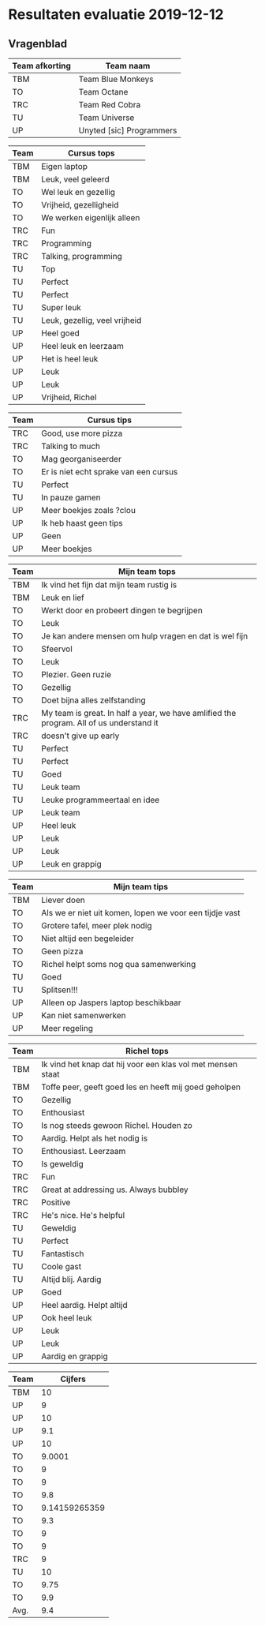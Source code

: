 # Resultaten evaluatie 2019-12-12 

## Vragenblad

Team afkorting|Team naam
--------------|------------------
TBM           |Team Blue Monkeys
TO            |Team Octane
TRC           |Team Red Cobra
TU            |Team Universe
UP            |Unyted [sic] Programmers

Team|Cursus tops
----|-----------------------------
TBM |Eigen laptop
TBM |Leuk, veel geleerd
TO  |Wel leuk en gezellig 
TO  |Vrijheid, gezelligheid
TO  |We werken eigenlijk alleen
TRC |Fun
TRC |Programming
TRC |Talking, programming
TU  |Top
TU  |Perfect
TU  |Perfect
TU  |Super leuk
TU  |Leuk, gezellig, veel vrijheid
UP  |Heel goed
UP  |Heel leuk en leerzaam
UP  |Het is heel leuk
UP  |Leuk
UP  |Leuk
UP  |Vrijheid, Richel

Team|Cursus tips
----|-----------------------------
TRC |Good, use more pizza
TRC |Talking to much
TO  |Mag georganiseerder
TO  |Er is niet echt sprake van een cursus
TU  |Perfect
TU  |In pauze gamen
UP  |Meer boekjes zoals ?clou
UP  |Ik heb haast geen tips
UP  |Geen
UP  |Meer boekjes

Team|Mijn team tops
----|-----------------------------
TBM |Ik vind het fijn dat mijn team rustig is
TBM |Leuk en lief
TO  |Werkt door en probeert dingen te begrijpen
TO  |Leuk
TO  |Je kan andere mensen om hulp vragen en dat is wel fijn
TO  |Sfeervol
TO  |Leuk
TO  |Plezier. Geen ruzie
TO  |Gezellig
TO  |Doet bijna alles zelfstanding
TRC |My team is great. In half a year, we have amlified the program. All of us understand it
TRC |doesn't give up early
TU  |Perfect
TU  |Perfect
TU  |Goed
TU  |Leuk team
TU  |Leuke programmeertaal en idee 
UP  |Leuk team
UP  |Heel leuk
UP  |Leuk
UP  |Leuk
UP  |Leuk en grappig

Team|Mijn team tips
----|-----------------------------
TBM |Liever doen
TO  |Als we er niet uit komen, lopen we voor een tijdje vast
TO  |Grotere tafel, meer plek nodig
TO  |Niet altijd een begeleider
TO  |Geen pizza
TO  |Richel helpt soms nog qua samenwerking
TU  |Goed
TU  |Splitsen!!!
UP  |Alleen op Jaspers laptop beschikbaar
UP  |Kan niet samenwerken
UP  |Meer regeling

Team|Richel tops
----|-----------------------------
TBM |Ik vind het knap dat hij voor een klas vol met mensen staat
TBM |Toffe peer, geeft goed les en heeft mij goed geholpen
TO  |Gezellig
TO  |Enthousiast
TO  |Is nog steeds gewoon Richel. Houden zo
TO  |Aardig. Helpt als het nodig is
TO  |Enthousiast. Leerzaam
TO  |Is geweldig
TRC |Fun
TRC |Great at addressing us. Always bubbley
TRC |Positive
TRC |He's nice. He's helpful
TU  |Geweldig
TU  |Perfect
TU  |Fantastisch
TU  |Coole gast
TU  |Altijd blij. Aardig
UP  |Goed
UP  |Heel aardig. Helpt altijd
UP  |Ook heel leuk
UP  |Leuk
UP  |Leuk
UP  |Aardig en grappig

Team|Cijfers
----|-----------------------------
TBM |10
UP  |9
UP  |10
UP  |9.1
UP  |10
TO  |9.0001
TO  |9
TO  |9
TO  |9.8
TO  |9.14159265359
TO  |9.3
TO  |9
TO  |9 
TRC |9
TU  |10
TO  |9.75
TO  |9.9
Avg.|9.4


